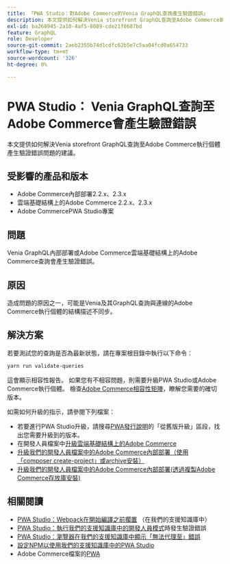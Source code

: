 ```yaml
---
title: 「PWA Studio：對Adobe Commerce的Venia GraphQL查詢產生驗證錯誤」
description: 本文提供如何解決Venia storefront GraphQL查詢至Adobe Commerce執行個體產生驗證錯誤問題的建議。
exl-id: ba268945-2a10-4af5-8089-cde21f0687bd
feature: GraphQL
role: Developer
source-git-commit: 2aeb2355b74d1cdfc62b5e7c5aa04fcd0a654733
workflow-type: tm+mt
source-wordcount: '326'
ht-degree: 0%

---
```


# PWA Studio： Venia GraphQL查詢至Adobe Commerce會產生驗證錯誤

本文提供如何解決Venia storefront GraphQL查詢至Adobe Commerce執行個體產生驗證錯誤問題的建議。

## 受影響的產品和版本

* Adobe Commerce內部部署2.2.x、2.3.x
* 雲端基礎結構上的Adobe Commerce 2.2.x、2.3.x
* Adobe CommercePWA Studio專案

## 問題

Venia GraphQL內部部署或Adobe Commerce雲端基礎結構上的Adobe Commerce查詢會產生驗證錯誤。

## 原因

造成問題的原因之一，可能是Venia及其GraphQL查詢與連線的Adobe Commerce執行個體的結構描述不同步。

## 解決方案

若要測試您的查詢是否為最新狀態，請在專案根目錄中執行以下命令：

```bash
yarn run validate-queries
```

這會顯示相容性報告。 如果您有不相容問題，則需要升級PWA Studio或Adobe Commerce執行個體。 檢查[Adobe Commerce相容性矩陣](https://developer.adobe.com/commerce/pwa-studio/integrations/adobe-commerce/version-compatibility/)，瞭解您需要的確切版本。

如需如何升級的指示，請參閱下列檔案：

* 若要進行PWA Studio升級，請搜尋[PWA發行說明](https://github.com/magento/pwa-studio/releases/)的「從舊版升級」區段，找出您需要升級到的版本。
* 在開發人員檔案中[升級雲端基礎結構上的Adobe Commerce ](https://experienceleague.adobe.com/en/docs/commerce-cloud-service/user-guide/develop/upgrade/commerce-version)
* [升級我們的開發人員檔案中的Adobe Commerce內部部署（使用「composer create-project」或archive安裝）](https://experienceleague.adobe.com/en/docs/commerce-operations/upgrade-guide/implementation/perform-upgrade)
* [升級我們的開發人員檔案中的Adobe Commerce內部部署(透過複製Adobe Commerce存放庫安裝)](https://experienceleague.adobe.com/en/docs/commerce-operations/upgrade-guide/developer/git-installs)

## 相關閱讀

* [PWA Studio：Webpack在開始編譯之前擱置](/help/troubleshooting/miscellaneous/pwa-studio-webpack-hangs-before-beginning-compilation.md) （在我們的支援知識庫中）
* [PWA Studio：執行我們的支援知識庫中的開發人員模式](/help/troubleshooting/miscellaneous/pwa-studio-validation-errors-when-running-developer-mode.md)時發生驗證錯誤
* [PWA Studio：瀏覽器在我們的支援知識庫中顯示「無法代理至」錯誤](/help/troubleshooting/miscellaneous/pwa-studio-browser-displays-cannot-proxy-to-error.md)
* [設定NPM以使用我們的支援知識庫中的PWA Studio](/help/how-to/general/configure-npm-to-be-able-to-use-pwa-studio.md)
* Adobe Commerce檔案的[PWA](https://magento.github.io/pwa-studio/)
